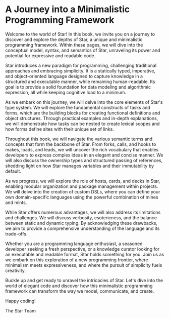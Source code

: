 # A Journey into a Minimalistic Programming Framework

Welcome to the world of Star! In this book, we invite you on a
journey to discover and explore the depths of Star, a unique and
minimalistic programming framework. Within these pages, we will dive
into the conceptual model, syntax, and semantics of Star, unraveling
its power and potential for expressive and readable code.

Star introduces a new paradigm for programming, challenging
traditional approaches and embracing simplicity. It is a statically
typed, imperative, and object-oriented language designed to capture
knowledge in a structured and executable manner, while remaining
human-readable. Its goal is to provide a solid foundation for data
modeling and algorithmic expression, all while keeping cognitive load to
a minimum.

As we embark on this journey, we will delve into the core elements of
Star's type system. We will explore the fundamental constructs of
tasks and forms, which are the building blocks for creating functional
definitions and object structures. Through practical examples and
in-depth explanations, we will demonstrate how tasks can be nested to
create lexical scopes and how forms define sites with their unique set
of links.

Throughout this book, we will navigate the various semantic terms and
concepts that form the backbone of Star. From forks, calls, and
hooks to makes, loads, and leads, we will uncover the rich vocabulary
that enables developers to express complex ideas in an elegant and
concise manner. We will also discuss the ownership types and structured
passing of references, shedding light on how Star manages variables
and their immutability by default.

As we progress, we will explore the role of hosts, cards, and decks in
Star, enabling modular organization and package management within
projects. We will delve into the creation of custom DSLs, where you can
define your own domain-specific languages using the powerful combination
of mines and mints.

While Star offers numerous advantages, we will also address its
limitations and challenges. We will discuss verbosity, esotericness, and
the balance between static and dynamic typing. By acknowledging these
drawbacks, we aim to provide a comprehensive understanding of the
language and its trade-offs.

Whether you are a programming language enthusiast, a seasoned developer
seeking a fresh perspective, or a knowledge curator looking for an
executable and readable format, Star holds something for you. Join
us as we embark on this exploration of a new programming frontier, where
minimalism meets expressiveness, and where the pursuit of simplicity
fuels creativity.

Buckle up and get ready to unravel the intricacies of Star. Let's
dive into the world of elegant code and discover how this minimalistic
programming framework can transform the way we model, communicate, and
create.

Happy coding!

The Star Team
